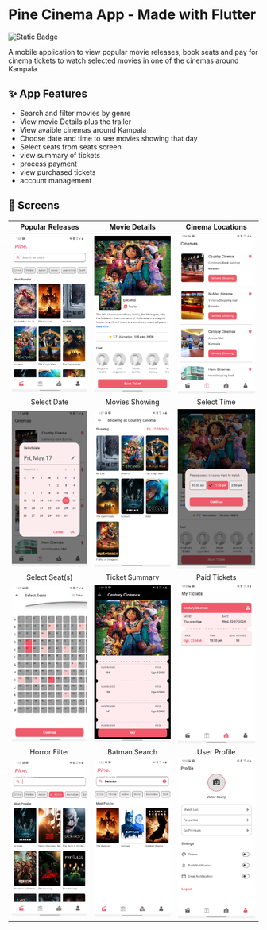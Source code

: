 # Pine Cinema App - Made with Flutter

![Static Badge](https://img.shields.io/badge/Made%20with%20-%20Flutter%20-blue?style=for-the-badge)

A mobile application to view popular movie releases, book seats and pay for cinema tickets to watch selected movies in one of the cinemas around Kampala

## :sparkles: App Features

- Search and filter movies by genre
- View movie Details plus the trailer
- View avaible cinemas around Kampala
- Choose date and time to see movies showing that day
- Select seats from seats screen
- view summary of tickets
- process payment
- view purchased tickets
- account management

## :iphone: Screens

Popular Releases | Movie Details | Cinema Locations |
:------------:|:-----------:|:--------------:|
![](./app_ui_images/popular_releases.jpg) | ![](./app_ui_images/movie_details.jpg) | ![](./app_ui_images/cinema_locations.jpg)
Select Date | Movies Showing | Select Time |
![](./app_ui_images/select_date.jpg) | ![](./app_ui_images/movies_showing.jpg) | ![](./app_ui_images/select_time.jpg)
Select Seat(s) | Ticket Summary | Paid Tickets |
![](./app_ui_images/select_seats.jpg) | ![](./app_ui_images/ticket_summary.jpg) | ![](./app_ui_images/my_tickets.jpg)
Horror Filter | Batman Search | User Profile |
![](./app_ui_images/horror_filter.jpg) | ![](./app_ui_images/batman_search.jpg) | ![](./app_ui_images/profile.jpg)
